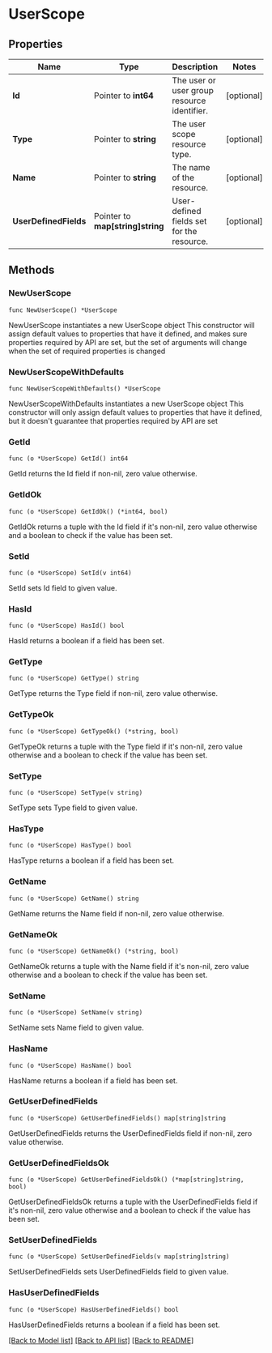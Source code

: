 # UserScope

## Properties

Name | Type | Description | Notes
------------ | ------------- | ------------- | -------------
**Id** | Pointer to **int64** | The user or user group resource identifier. | [optional] 
**Type** | Pointer to **string** | The user scope resource type. | [optional] 
**Name** | Pointer to **string** | The name of the resource. | [optional] 
**UserDefinedFields** | Pointer to **map[string]string** | User-defined fields set for the resource. | [optional] 

## Methods

### NewUserScope

`func NewUserScope() *UserScope`

NewUserScope instantiates a new UserScope object
This constructor will assign default values to properties that have it defined,
and makes sure properties required by API are set, but the set of arguments
will change when the set of required properties is changed

### NewUserScopeWithDefaults

`func NewUserScopeWithDefaults() *UserScope`

NewUserScopeWithDefaults instantiates a new UserScope object
This constructor will only assign default values to properties that have it defined,
but it doesn't guarantee that properties required by API are set

### GetId

`func (o *UserScope) GetId() int64`

GetId returns the Id field if non-nil, zero value otherwise.

### GetIdOk

`func (o *UserScope) GetIdOk() (*int64, bool)`

GetIdOk returns a tuple with the Id field if it's non-nil, zero value otherwise
and a boolean to check if the value has been set.

### SetId

`func (o *UserScope) SetId(v int64)`

SetId sets Id field to given value.

### HasId

`func (o *UserScope) HasId() bool`

HasId returns a boolean if a field has been set.

### GetType

`func (o *UserScope) GetType() string`

GetType returns the Type field if non-nil, zero value otherwise.

### GetTypeOk

`func (o *UserScope) GetTypeOk() (*string, bool)`

GetTypeOk returns a tuple with the Type field if it's non-nil, zero value otherwise
and a boolean to check if the value has been set.

### SetType

`func (o *UserScope) SetType(v string)`

SetType sets Type field to given value.

### HasType

`func (o *UserScope) HasType() bool`

HasType returns a boolean if a field has been set.

### GetName

`func (o *UserScope) GetName() string`

GetName returns the Name field if non-nil, zero value otherwise.

### GetNameOk

`func (o *UserScope) GetNameOk() (*string, bool)`

GetNameOk returns a tuple with the Name field if it's non-nil, zero value otherwise
and a boolean to check if the value has been set.

### SetName

`func (o *UserScope) SetName(v string)`

SetName sets Name field to given value.

### HasName

`func (o *UserScope) HasName() bool`

HasName returns a boolean if a field has been set.

### GetUserDefinedFields

`func (o *UserScope) GetUserDefinedFields() map[string]string`

GetUserDefinedFields returns the UserDefinedFields field if non-nil, zero value otherwise.

### GetUserDefinedFieldsOk

`func (o *UserScope) GetUserDefinedFieldsOk() (*map[string]string, bool)`

GetUserDefinedFieldsOk returns a tuple with the UserDefinedFields field if it's non-nil, zero value otherwise
and a boolean to check if the value has been set.

### SetUserDefinedFields

`func (o *UserScope) SetUserDefinedFields(v map[string]string)`

SetUserDefinedFields sets UserDefinedFields field to given value.

### HasUserDefinedFields

`func (o *UserScope) HasUserDefinedFields() bool`

HasUserDefinedFields returns a boolean if a field has been set.


[[Back to Model list]](../README.md#documentation-for-models) [[Back to API list]](../README.md#documentation-for-api-endpoints) [[Back to README]](../README.md)


